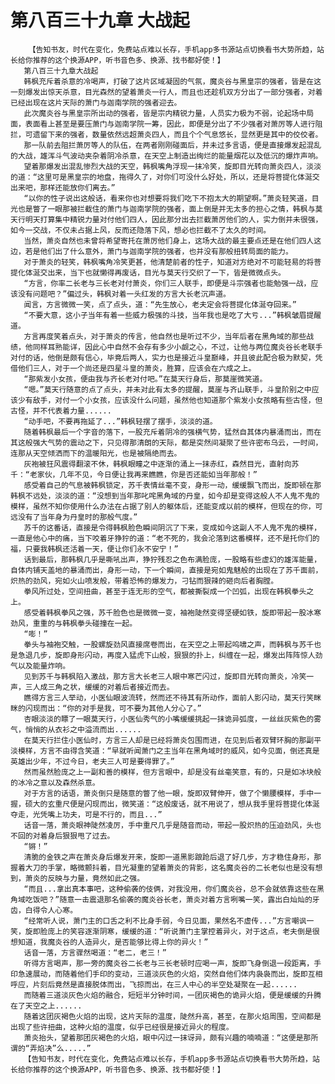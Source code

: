 # 第八百三十九章 大战起
        【告知书友，时代在变化，免费站点难以长存，手机app多书源站点切换看书大势所趋，站长给你推荐的这个换源APP，听书音色多、换源、找书都好使！】
       第八百三十九章大战起
       韩枫充斥着杀意的冷喝声，打破了这片区域凝固的气氛，魔炎谷与黑皇宗的强者，皆是在这一刻爆发出惊天杀意，目光森然的望着萧炎一行人，而且也还趁机双方分出了一部分强者，对着已经出现在这片天际的萧门与迦南学院的强者迎去。
       此次魔炎谷与黑皇宗所出动的强者，皆是宗内精锐力量，人员实力极为不弱，论起场中局面，表面看上甚至是要压萧门与迦南学院一筹，因此，即便是分出了不少强者对萧厉等人进行阻拦，可遗留下来的强者，数量依然远超萧炎四人，而且个个气息悠长，显然更是其中的佼佼者。
       那一队前去阻拦萧厉等人的队伍，在两者刚刚碰面后，并未过多言语，便是直接爆发起混乱的大战，雄浑斗气波动夹杂着阴冷杀意，在天空上制造出绚烂的能量烟花以及低沉的爆炸声响。
       望着那爆发出混乱惨烈大战的天空，韩枫嘴角浮现一抹冷笑，旋即目光转向萧炎四人，淡淡的道：“这里可是黑皇宗的地盘，拖得久了，对你们可没什么好处，所以，还是将菩提化体涎交出来吧，那样还能放你们离去。”
       “以你的性子说出这般话，看来你也对想要将我们吃下不抱太大的期望啊。”萧炎轻笑道，目光也是瞥了一眼那被拦截住的萧门与迦南学院的强者，面上倒是并无太多的担心之情，韩枫与莫天行明天打算集中精锐力量对付他们四人，因此那分出去拦截萧厉他们的人，实力倒并未很强，如今一交战，不仅未占据上风，反而还隐落下风，想必也拦截不了太久的时间。
       当然，萧炎自然也未曾将希望寄托在萧厉他们身上，这场大战的最主要点还是在他们四人这边，若是他们出了什么意外，萧门与迦南学院的强者，也并没有那般扭转局面的能力。
       对于萧炎的轻笑，韩枫嘴角冷笑更甚，他清楚前者的性子，知道对方绝对不可能轻易的将菩提化体涎交出来，当下也就懒得再废话，目光与莫天行交织了一下，皆是微微点头。
       “方言，你率二长老与三长老对付萧炎，你们三人联手，即便是斗宗强者也能勉强一战，应该没有问题吧？”偏过头，韩枫对着一头红发的方言大长老沉声道。
       闻言，方言微微一笑，点了点头，道：“先生放心，老夫定会将菩提化体涎夺回来。”
       “不要大意，这小子当年有着一些威力极强的斗技，当年我也是吃了大亏...”韩枫皱眉提醒道。
       方言再度笑着点头，对于萧炎的传言，他自然也是听过不少，当年后者在黑角域的那些战绩，他同样耳熟能详，因此心中自然不会存有多少小觑之心，不过，让他与两位魔炎谷长老联手对付的话，他倒是颇有信心，毕竟后两人，实力也是接近斗皇巅峰，并且彼此配合极为默契，凭借他们三人，对于一个尚还是四星斗皇的萧炎，胜算，应该会在六成之上。
       “那紫发小女孩，便由我与齐长老对付吧。”在莫天行身后，那莫崖微笑道。
       “嗯。”莫天行随意的点了点头，并未对此有太多的提醒，莫崖与齐山联手，斗皇阶别之中应该少有敌手，对付一个小女孩，应该没什么问题，虽然他也知道那个紫发小女孩略有些古怪，但古怪，并不代表着力量......
       “动手吧，不要再拖延了...”韩枫轻摆了摆手，淡淡的道。
       随着韩枫最后一个字音的落下，一股充斥着阴冷的强横气势，猛然自其体内暴涌而出，而在其这般强大气势的震动之下，只见得那清朗的天际，都是突然间凝聚了些许密布乌云，一时间，连那从天空倾洒而下的温暖阳光，也是被隔绝而去。
       灰袍被狂风震得翻滚不休，韩枫眼瞳之中逐渐的涌上一抹赤红，森然目光，直射向苏千：“老家伙，几年不见，今日便让我再来瞧瞧，你是否还能如当年那般！”
       感受着自己的气息被韩枫锁定，苏千表情丝毫不变，身形一动，缓缓飘飞而出，旋即顿在那韩枫不远处，淡淡的道：“没想到当年那叱咤黑角域的丹皇，如今却是变得这般人不人鬼不鬼的模样，虽然不知你使用什么办法在占据了别人的躯体后，还能变成以前的模样，但现在的你，可远没有了当年身为丹皇时的那般气度。”
       苏千的这番话，直接是令得韩枫脸色瞬间阴沉了下来，变成如今这副人不人鬼不鬼的模样，一直是他心中的痛，当下咬着牙狰狞的道：“老不死的，我会沦落到这番模样，还不是托你们的福，只要我韩枫还活着一天，便让你们永不安宁！”
       话到最后，那韩枫几乎是嘶吼出声，狰狞残忍之色布满脸庞，一股略有些虚幻的雄浑能量，自体内铺天盖地的暴涌而出，身形一动，下一个瞬间，直接是宛如鬼魅般的出现在了苏千面前，炽热的劲风，宛如火山喷发般，带着恐怖的爆发力，刁钻而狠辣的砸向后者胸膛。
       拳风所过处，空间扭曲，甚至于连无形的空气，都被撕裂成一个凹弧，出现在韩枫拳头之上。
       感受着韩枫拳风之强，苏千脸色也是微微一变，袖袍陡然变得坚硬如铁，旋即带起一股冰寒劲风，重重的与韩枫拳头碰撞在一起。
       “嘭！”
       拳头与袖袍交触，一股螺旋劲风直接席卷而出，在天空之上带起呜啸之声，而韩枫与苏千也是急退几步，旋即身形闪动，再度入猛虎下山般，狠狠的扑上，纠缠在一起，爆发出阵阵惊人劲气以及能量炸响。
       见到苏千与韩枫陷入激战，那方言大长老三人眼中寒芒闪过，旋即目光转向萧炎，冷笑一声，三人成三角之状，缓缓的对着后者接近而去。
       瞧得方言三人举动，小医仙眼波流转，然而还不待其有所动作，面前人影闪动，莫天行笑眯眯的闪现而出：“你的对手是我，可不要为其他人分心了。”
       杏眼淡淡的瞟了一眼莫天行，小医仙秀气的小嘴缓缓挑起一抹诡异弧度，一丝丝灰紫色的雾气，悄悄的从衣衫之中溢流而出......
       在莫天行拦住小医仙时，方言三人却是已经将萧炎包围而进，在见到后者双臂环胸的那副平淡模样，方言不由得含笑道：“早就听闻萧门之主当年在黑角域时的威风，如今见面，倒还真是英雄出少年，不过今日，老夫三人可是要得罪了。”
       然而虽然脸庞之上一副和善的模样，但方言眼中，却是没有丝毫笑意，有的，只是如冰块般的冰冷之意以及森然杀意。
       对于方言的话语，萧炎倒只是随意的瞥了他一眼，旋即双臂伸开，做了个懒腰模样，手中一握，硕大的玄重尺便是闪现而出，微笑道：“这般废话，就不用说了，想从我手里将菩提化体涎夺走，光凭嘴上功夫，可是不行的，而且...”
       话音一落，萧炎眼神陡然凌厉，手中重尺几乎是随音而动，带起一股炽热的压迫劲风，头也不回的对着身后狠狠甩了过去。
       “锵！”
       清脆的金铁之声在萧炎身后爆发开来，旋即一道黑影踉跄后退了好几步，方才稳住身形，那握着大刀的手掌，略微颤抖着，目光凝重的望着萧炎的背影，这名魔炎谷的二长老似也是没有想到，萧炎的反映与力量，竟然如此之强。
       “而且...拿出真本事吧，这种偷袭的伎俩，对我没用，你们魔炎谷，总不会就依靠这些在黑角域吃饭吧？”随意一击震退那名偷袭的魔炎谷长老，萧炎对着方言咧嘴一笑，露出白灿灿的牙齿，白得令人心寒。
       “经常听人说，萧门主的口舌之利不比身手弱，今日见面，果然名不虚传...”方言嘲讽一笑，旋即脸庞上的笑容逐渐阴寒，缓缓的道：“听说萧门主掌控着异火，对于这点，老夫倒是很想知道，我魔炎谷的人造异火，是否能够比得上你的异火！”
       话音一落，方言骤然喝道：“老二，老三！”
       听得方言喝声，那一旁的魔炎谷二长老与三长老顿时应喝一声，旋即飞身倒退一段距离，手印急速展动，而随着他们手印的变动，三道淡灰色的火焰，突然自他们体内袅袅而出，旋即互相呼应，片刻后竟然是直接脱体而出，飞掠而出，在三人中心的半空处凝聚在一起......
       而随着三道淡灰色火焰的融合，短短半分钟时间，一团灰褐色的诡异火焰，便是缓缓的升腾在了天空之上......
       随着这团灰褐色火焰的出现，这片天际的温度，陡然升高，甚至，在那火焰周围，空间都是出现了些许扭曲，这种火焰的温度，似乎已经很是接近异火的程度。
       萧炎抬头，望着那团灰褐色的火焰，眼中闪过一抹讶异，颇有兴趣的喃喃道：“这便是那所谓的“弄焰决”么.....”
       【告知书友，时代在变化，免费站点难以长存，手机app多书源站点切换看书大势所趋，站长给你推荐的这个换源APP，听书音色多、换源、找书都好使！】